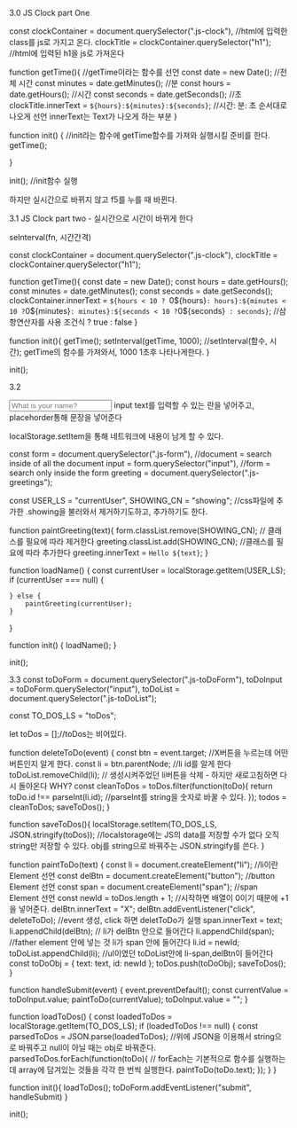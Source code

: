3.0 JS Clock part One

const clockContainer = document.querySelector(".js-clock"), //html에 입력한 class를 js로 가지고 온다.
clockTitle = clockContainer.querySelector("h1"); //html에 입력된 h1을 js로 가져온다

function getTime(){ //getTime이라는 함수를 선언
const date = new Date(); //전체 시간
const minutes = date.getMinutes(); //분
const hours = date.getHours(); //시간
const seconds = date.getSeconds(); //초
clockTitle.innerText = `${hours}:${minutes}:${seconds}`; //시간: 분: 초 순서대로 나오게 선언 innerText는 Text가 나오게 하는 부분
}

function init() { //init라는 함수에 getTime함수를 가져와 실행시킬 준비를 한다.
getTime();

}

init(); //init함수 실행

하지만 실시간으로 바뀌지 않고 f5를 누를 때 바뀐다.

3.1 JS Clock part two - 실시간으로 시간이 바뀌게 한다

seInterval(fn, 시간간격)

const clockContainer = document.querySelector(".js-clock"),
clockTitle = clockContainer.querySelector("h1");

function getTime(){
const date = new Date();
const hours = date.getHours();
const minutes = date.getMinutes();
const seconds = date.getSeconds();
clockContainer.innerText = `${hours < 10 ? `0${hours}` : hours}:${minutes < 10 ? `0${minutes}` : minutes}:${seconds < 10 ? `0${seconds}` : seconds}`; //삼항연산자를 사용 조건식 ? true : false
}

function init(){
getTime();
setInterval(getTime, 1000); //setInterval(함수, 시간); getTime의 함수를 가져와서, 1000 1초후 나타나게한다.
}

init();

3.2

<input type="text" placeholder="What is your name?">
input text를 입력할 수 있는 란을 넣어주고, placehorder통해 문장을 넣어준다

localStorage.setItem을 통해 네트워크에 내용이 남게 할 수 있다.

const form = document.querySelector(".js-form"), //document = search inside of all the document
input = form.querySelector("input"), //form = search only inside the form
greeting = document.querySelector(".js-greetings");

const USER_LS = "currentUser",
SHOWING_CN = "showing"; //css파일에 추가한 .showing을 불러와서 제거하기도하고, 추가하기도 한다.

function paintGreeting(text){
form.classList.remove(SHOWING_CN); // 클래스를 필요에 따라 제거한다
greeting.classList.add(SHOWING_CN); //클래스를 필요에 따라 추가한다
greeting.innerText = `Hello ${text}`;
}

function loadName() {
const currentUser = localStorage.getItem(USER_LS);
if (currentUser === null) {

    } else {
        paintGreeting(currentUser);
    }

}

function init() {
loadName();
}

init();

3.3
const toDoForm = document.querySelector(".js-toDoForm"),
toDoInput = toDoForm.querySelector("input"),
toDoList = document.querySelector(".js-toDoList");

const TO_DOS_LS = "toDos";

let toDos = [];//toDos는 비어있다.

function deleteToDo(event) {
const btn = event.target; //X버튼을 누르는데 어떤 버튼인지 알게 한다.
const li = btn.parentNode; //li id를 알게 한다
toDoList.removeChild(li); // 생성시켜주었던 li버튼을 삭제 - 하지만 새로고침하면 다시 돌아온다 WHY?
const cleanToDos = toDos.filter(function(toDo){
return toDo.id !== parseInt(li.id); //parseInt를 string을 숫자로 바꿀 수 있다.
});
todos = cleanToDos;
saveToDos();
}

function saveToDos(){
localStorage.setItem(TO_DOS_LS, JSON.stringify(toDos)); //localstorage에는 JS의 data를 저장할 수가 없다 오직 string만 저장할 수 있다. obj를 string으로 바꿔주는 JSON.stringify를 쓴다.
}

function paintToDo(text) {
const li = document.createElement("li"); //li이란 Element 선언
const delBtn = document.createElement("button"); //button Element 선언
const span = document.createElement("span"); //span Element 선언
const newId = toDos.length + 1; //시작하면 배열이 0이기 때문에 +1을 넣어준다.
delBtn.innerText = "X";
delBtn.addEventListener("click", deleteToDo); //event 생성, click 하면 deletToDo가 실행
span.innerText = text;
li.appendChild(delBtn); // li가 delBtn 안으로 들어간다
li.appendChild(span); //father element 안에 넣는 것 li가 span 안에 들어간다
li.id = newId;
toDoList.appendChild(li); //ul이였던 toDoList안에 li-span,delBtn이 들어간다
const toDoObj = {
text: text,
id: newId
};
toDos.push(toDoObj);
saveToDos();
}

function handleSubmit(event) {
event.preventDefault();
const currentValue = toDoInput.value;
paintToDo(currentValue);
toDoInput.value = "";
}

function loadToDos() {
const loadedToDos = localStorage.getItem(TO_DOS_LS);
if (loadedToDos !== null) {
const parsedToDos = JSON.parse(loadedToDos); //위에 JSON을 이용해서 string으로 바꿔주고 null이 아닐 때는 obj로 바꿔준다.
parsedToDos.forEach(function(toDo){ // forEach는 기본적으로 함수를 실행하는데 array에 담겨있는 것들을 각각 한 번씩 실행한다.
paintToDo(toDo.text);
});
}
}

function init(){
loadToDos();
toDoForm.addEventListener("submit", handleSubmit)
}

init();
